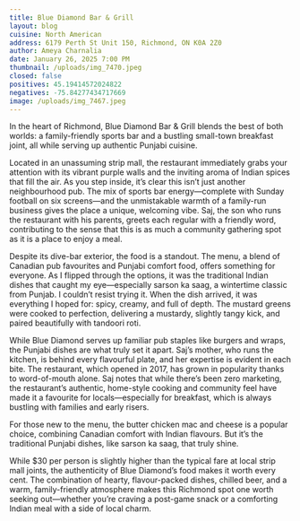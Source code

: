 ```yaml
---
title: Blue Diamond Bar & Grill
layout: blog
cuisine: North American
address: 6179 Perth St Unit 150, Richmond, ON K0A 2Z0
author: Ameya Charnalia
date: January 26, 2025 7:00 PM
thumbnail: /uploads/img_7470.jpeg
closed: false
positives: 45.19414572024822
negatives: -75.84277434717669
image: /uploads/img_7467.jpeg
---
```

In the heart of Richmond, Blue Diamond Bar & Grill blends the best of both worlds: a family-friendly sports bar and a bustling small-town breakfast joint, all while serving up authentic Punjabi cuisine. 

Located in an unassuming strip mall, the restaurant immediately grabs your attention with its vibrant purple walls and the inviting aroma of Indian spices that fill the air. As you step inside, it’s clear this isn’t just another neighbourhood pub. The mix of sports bar energy—complete with Sunday football on six screens—and the unmistakable warmth of a family-run business gives the place a unique, welcoming vibe. Saj, the son who runs the restaurant with his parents, greets each regular with a friendly word, contributing to the sense that this is as much a community gathering spot as it is a place to enjoy a meal.

Despite its dive-bar exterior, the food is a standout. The menu, a blend of Canadian pub favourites and Punjabi comfort food, offers something for everyone. As I flipped through the options, it was the traditional Indian dishes that caught my eye—especially sarson ka saag, a wintertime classic from Punjab. I couldn’t resist trying it. When the dish arrived, it was everything I hoped for: spicy, creamy, and full of depth. The mustard greens were cooked to perfection, delivering a mustardy, slightly tangy kick, and paired beautifully with tandoori roti. 

While Blue Diamond serves up familiar pub staples like burgers and wraps, the Punjabi dishes are what truly set it apart. Saj’s mother, who runs the kitchen, is behind every flavourful plate, and her expertise is evident in each bite. The restaurant, which opened in 2017, has grown in popularity thanks to word-of-mouth alone. Saj notes that while there’s been zero marketing, the restaurant’s authentic, home-style cooking and community feel have made it a favourite for locals—especially for breakfast, which is always bustling with families and early risers.

For those new to the menu, the butter chicken mac and cheese is a popular choice, combining Canadian comfort with Indian flavours. But it’s the traditional Punjabi dishes, like sarson ka saag, that truly shine.

While $30 per person is slightly higher than the typical fare at local strip mall joints, the authenticity of Blue Diamond’s food makes it worth every cent. The combination of hearty, flavour-packed dishes, chilled beer, and a warm, family-friendly atmosphere makes this Richmond spot one worth seeking out—whether you’re craving a post-game snack or a comforting Indian meal with a side of local charm.